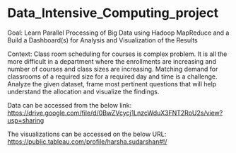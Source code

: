 # Data_Intensive_Computing_project
Goal: Learn Parallel Processing of Big Data using Hadoop MapReduce and a Build a Dashboard(s) for Analysis and Visualization of the Results 

Context: Class room scheduling for courses is complex problem. It is all the more difficult in a department where the enrollments are increasing and number of courses and class sizes are increasing. Matching demand for classrooms of a required size for a required day and time is a challenge. Analyze the given dataset, frame most pertinent questions that will help understand the allocation and visualize the findings.

Data can be accessed from the below link:
https://drive.google.com/file/d/0BwZVcycj1LnzcWduX3FNT2RoU2s/view?usp=sharing

The visualizations can be accessed on the below URL:
https://public.tableau.com/profile/harsha.sudarshan#!/
